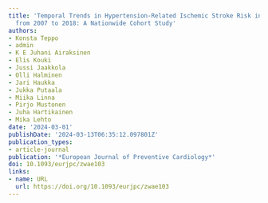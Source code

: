 ```yaml
---
title: 'Temporal Trends in Hypertension-Related Ischemic Stroke Risk in Atrial Fibrillation
  from 2007 to 2018: A Nationwide Cohort Study'
authors:
- Konsta Teppo
- admin
- K E Juhani Airaksinen
- Elis Kouki
- Jussi Jaakkola
- Olli Halminen
- Jari Haukka
- Jukka Putaala
- Miika Linna
- Pirjo Mustonen
- Juha Hartikainen
- Mika Lehto
date: '2024-03-01'
publishDate: '2024-03-13T06:35:12.097801Z'
publication_types:
- article-journal
publication: '*European Journal of Preventive Cardiology*'
doi: 10.1093/eurjpc/zwae103
links:
- name: URL
  url: https://doi.org/10.1093/eurjpc/zwae103
---
```

